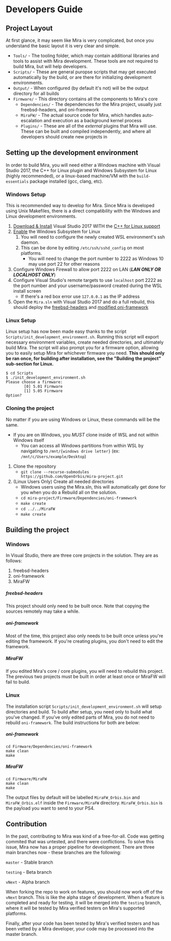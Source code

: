 # Developers Guide

## Project Layout

At first glance, it may seem like Mira is very complicated, but once you understand the basic layout it is very clear and simple.

* `Tools/` - The tooling folder, which may contain additional libraries and tools to assist with Mira development. These tools are not required to build Mira, but will help developers.
* `Scripts/` - These are general puropse scripts that may get executed automatically by the build, or are there for initializing development environments.
* `Output/` - When configured (by default it's not) will be the output directory for all builds
* `Firmware/` - This directory contains all the components to Mira's core
    * `Dependencies/` - The dependencies for the Mira project, usually just freebsd-headers, and oni-framework
    * `MiraFW/` - The actual source code for Mira, which handles auto-escalation and execution as a background kernel process
    * `Plugins/` - These are all of the *external* plugins that Mira will use. These can be built and compiled independently, and where all developers should create new projects in

## Setting up the development environment

In order to build Mira, you will need either a Windows machine with Visual Studio 2017, the C++ for Linux plugin and Windows Subsystem for Linux (highly recommended), or a linux-based machine/VM with the `build-essentials` package installed (gcc, clang, etc).

### Windows Setup

This is recommended way to develop for Mira. Since Mira is developed using Unix Makefiles, there is a direct compatibility with the Windows and Linux development environments.

1. [Download & Install](https://www.visualstudio.com/downloads/) Visual Studio 2017 WITH the [C++ for Linux support](https://blogs.msdn.microsoft.com/vcblog/2017/04/11/linux-development-with-c-in-visual-studio/)
2. [Enable](https://docs.microsoft.com/en-us/windows/wsl/install-win10) the Windows Subsystem for Linux
    1. You will need to configure the newly created WSL environment's ssh daemon.
    2. This can be done by editing `/etc/ssh/sshd_config` on most platforms.
        * You will need to change the port number to 2222 as Windows 10 may use port 22 for other reasons
3. Configure Windows Firewall to allow port 2222 on LAN (**_LAN ONLY OR LOCALHOST ONLY_**)
4. Configure Visual Studio's remote targets to use `localhost` port 2222 as the port number and your username/password created during the WSL install screen
    * If there's a red box error use `127.0.0.1` as the IP address 
5. Open the `Mira.sln` with Visual Studio 2017 and do a full rebuild, this should deploy the [freebsd-headers](https://github.com/OpenOrbis/freebsd-headers) and [modified oni-framework](https://github.com/OpenOrbis/oni-framework)

### Linux Setup

Linux setup has now been made easy thanks to the script `Scripts/init_development_environment.sh`. Running this script will export necessary environment variables, create needed directories, and ultimately build Mira. The script will also prompt you for a firmware option, allowing you to easily setup Mira for whichever firmware you need. **This should only be ran once, for building after installation, see the "Building the project" sub-section for Linux.**

```
$ cd Scripts
$ ./init_development_environment.sh
Please choose a firmware:
        [0] 5.01 Firmware
        [1] 5.05 Firmware
Option?
```

### Cloning the project

No matter if you are using Windows or Linux, these commands will be the same.

* If you are on Windows, you *MUST* clone inside of WSL and not within Windows itself
    * You can access all Windows partitions from within WSL by navigating to `/mnt/{windows drive letter}` (ex: `/mnt/c/Users/example/Desktop`)

1. Clone the repository
    * `git clone --recurse-submodules https://github.com/OpenOrbis/mira-project.git`
2. (Linux Users Only) Create all needed directories
    * Windows users using the Mira.sln, this will automatically get done for you when you do a Rebuild all on the solution.
    * `cd mira-project/Firmware/Dependencies/oni-framework`
    * `make create`
    * `cd ../../MiraFW`
    * `make create`

## Building the project

### Windows
In Visual Studio, there are three core projects in the solution. They are as follows:
1. freebsd-headers
2. oni-framework
3. MiraFW

##### freebsd-headers
This project should only need to be built once. Note that copying the sources remotely may take a while.

##### oni-framework
Most of the time, this project also only needs to be built once unless you're editing the framework. If you're creating plugins, you don't need to edit the framework.

##### MiraFW
If you edited Mira's core / core plugins, you will need to rebuild this project. The previous two projects must be built in order at least once or MiraFW will fail to build.

### Linux
The installation script `Scripts/init_development_environment.sh` will setup directories and build. To build after setup, you need only to build what you've changed. If you've only edited parts of Mira, you do not need to rebuild `oni-framework`. The build instructions for both are below:

##### oni-framework
```
cd Firmware/Dependencies/oni-framework
make clean
make
```

##### MiraFW
```
cd Firmware/MiraFW
make clean
make
```

The output files by default will be labelled `MiraFW_Orbis.bin` and `MiraFW_Orbis.elf` inside the `Firmware/MiraFW` directory. `MiraFW_Orbis.bin` is the payload you want to send to your PS4. 

## Contribution
In the past, contributing to Mira was kind of a free-for-all. Code was getting commited that was untested, and there were conflictions. To solve this issue, Mira now has a proper pipeline for development. There are three main branches now - these branches are the following:

`master` - Stable branch

`testing` - Beta branch

`vNext` - Alpha branch

When forking the repo to work on features, you should now work off of the `vNext` branch. This is like the alpha stage of development. When a feature is completed and ready for testing, it will be merged into the `testing` branch, where it will be tested by Mira verified testers on Mira's supported platforms.

Finally, after your code has been tested by Mira's verified testers and has been vetted by a Mira developer, your code may be processed into the master branch. 
